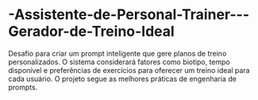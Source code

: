 # -Assistente-de-Personal-Trainer---Gerador-de-Treino-Ideal
Desafio para criar um prompt inteligente que gere planos de treino personalizados. O sistema considerará fatores como biotipo, tempo disponível e preferências de exercícios para oferecer um treino ideal para cada usuário. O projeto segue as melhores práticas de engenharia de prompts.
